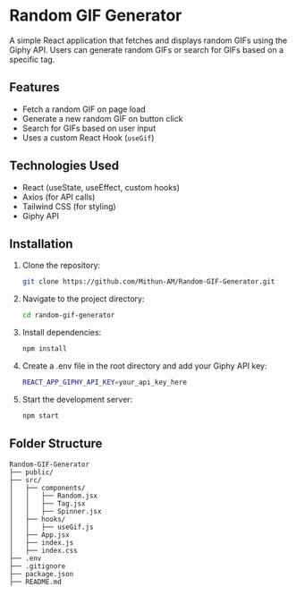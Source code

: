 # Random GIF Generator

A simple React application that fetches and displays random GIFs using the Giphy API. Users can generate random GIFs or search for GIFs based on a specific tag.

## Features
- Fetch a random GIF on page load
- Generate a new random GIF on button click
- Search for GIFs based on user input
- Uses a custom React Hook (`useGif`)

## Technologies Used
- React (useState, useEffect, custom hooks)
- Axios (for API calls)
- Tailwind CSS (for styling)
- Giphy API

## Installation

1. Clone the repository:
   ```bash
   git clone https://github.com/Mithun-AM/Random-GIF-Generator.git

2. Navigate to the project directory:
   ```bash
   cd random-gif-generator

3. Install dependencies:
   ```bash
   npm install

4. Create a .env file in the root directory and add your Giphy API key:
   ```bash
   REACT_APP_GIPHY_API_KEY=your_api_key_here

5. Start the development server:
   ```bash
   npm start

## Folder Structure

```plaintext
Random-GIF-Generator
├── public/
├── src/
│   ├── components/
│   │   ├── Random.jsx
│   │   ├── Tag.jsx
│   │   ├── Spinner.jsx
│   ├── hooks/
│   │   ├── useGif.js
│   ├── App.jsx
│   ├── index.js
│   ├── index.css
├── .env
├── .gitignore
├── package.json
├── README.md

